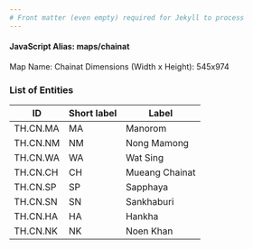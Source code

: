 ```yaml
---
# Front matter (even empty) required for Jekyll to process
---
```


#### JavaScript Alias: maps/chainat

Map Name: Chainat
Dimensions (Width x Height): 545x974

### List of Entities

| ID       | Short label | Label          |
| -------- | ----------- | -------------- |
| TH.CN.MA | MA          | Manorom        |
| TH.CN.NM | NM          | Nong Mamong    |
| TH.CN.WA | WA          | Wat Sing       |
| TH.CN.CH | CH          | Mueang Chainat |
| TH.CN.SP | SP          | Sapphaya       |
| TH.CN.SN | SN          | Sankhaburi     |
| TH.CN.HA | HA          | Hankha         |
| TH.CN.NK | NK          | Noen Khan      |
